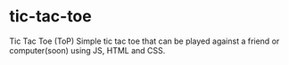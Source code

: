 # tic-tac-toe
Tic Tac Toe (ToP)
Simple tic tac toe that can be played against a friend or computer(soon)
using JS, HTML and CSS.